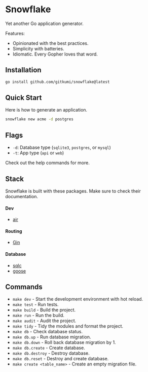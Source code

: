 # Snowflake

Yet another Go application generator.

Features:
- Opinionated with the best practices.
- Simplicity with batteries.
- Idiomatic. Every Gopher loves that word.

## Installation


```sh
go install github.com/gitkumi/snowflake@latest
```

## Quick Start

Here is how to generate an application.

```sh
snowflake new acme -d postgres
```

## Flags

- `-d`: Database type (`sqlite3`, `postgres`, or `mysql`)
- `-t`: App type (`api` or `web`)

Check out the help commands for more.

## Stack

Snowflake is built with these packages. Make sure to check their documentation.

#### Dev

- [air](https://github.com/air-verse/air)

#### Routing

- [Gin](https://gin-gonic.com/)

#### Database

- [sqlc](https://github.com/sqlc-dev/sqlc)
- [goose](https://github.com/pressly/goose)

## Commands

- `make dev` - Start the development environment with hot reload.
- `make test` - Run tests.
- `make build` - Build the project.
- `make run` - Run the build.
- `make audit` - Audit the project.
- `make tidy` - Tidy the modules and format the project.
- `make db` - Check database status.
- `make db.up` - Run database migration.
- `make db.down` - Roll back database migration by 1.
- `make db.create` - Create database.
- `make db.destroy` - Destroy database.
- `make db.reset` - Destroy and create database.
- `make create <table_name>` - Create an empty migration file.
